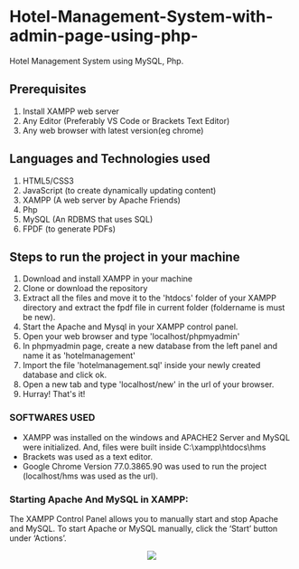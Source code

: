# Hotel-Management-System-with-admin-page-using-php-
Hotel Management System using MySQL, Php.
## Prerequisites
1. Install XAMPP web server
2. Any Editor (Preferably VS Code or Brackets Text Editor)
3. Any web browser with latest version(eg chrome)

## Languages and Technologies used
1. HTML5/CSS3
2. JavaScript (to create dynamically updating content)
3. XAMPP (A web server by Apache Friends)
4. Php
5. MySQL (An RDBMS that uses SQL)
6. FPDF (to generate PDFs)

## Steps to run the project in your machine
1. Download and install XAMPP in your machine
2. Clone or download the repository
3. Extract all the files and move it to the 'htdocs' folder of your XAMPP directory and extract the fpdf file in current folder (foldername is must be new).
4. Start the Apache and Mysql in your XAMPP control panel.
5. Open your web browser and type 'localhost/phpmyadmin'
6. In phpmyadmin page, create a new database from the left panel and name it as 'hotelmanagement'
7. Import the file 'hotelmanagement.sql' inside your newly created database and click ok.
8. Open a new tab and type 'localhost/new' in the url of your browser.
10. Hurray! That's it!
    
### SOFTWARES USED
  - XAMPP was installed on the windows and APACHE2 Server and MySQL were initialized. And, files were built inside C:\xampp\htdocs\hms
  - Brackets was used as a text editor.
  - Google Chrome Version 77.0.3865.90 was used to run the project (localhost/hms was used as the url).
  

### Starting Apache And MySQL in XAMPP:
  The XAMPP Control Panel allows you to manually start and stop Apache and MySQL. To start Apache or MySQL manually, click the ‘Start’ button under ‘Actions’.
  
  
<p align="center"><img src="https://user-images.githubusercontent.com/36665975/59350977-fcc68900-8d3a-11e9-9450-e5c478497caa.png"></img></p>
